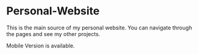 ﻿# Personal-Website

 This is the main source of my personal website. You can navigate through the pages and see my other projects. 

 Mobile Version is available.

